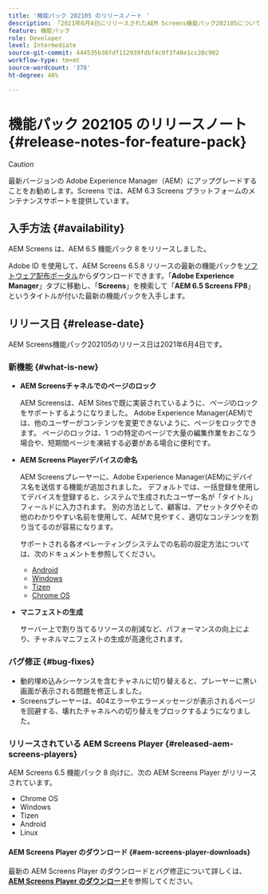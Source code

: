 ```yaml
---
title: '機能パック 202105 のリリースノート '
description: 「2021年6月4日にリリースされたAEM Screens機能パック202105について説明します。」
feature: 機能パック
role: Developer
level: Intermediate
source-git-commit: 444535b38fdf112939fdbf4c0f3f48e1cc28c902
workflow-type: tm+mt
source-wordcount: '378'
ht-degree: 46%

---
```


# 機能パック 202105 のリリースノート {#release-notes-for-feature-pack}

>[!CAUTION]
>最新バージョンの Adobe Experience Manager（AEM）にアップグレードすることをお勧めします。Screens では、AEM 6.3 Screens プラットフォームのメンテナンスサポートを提供しています。

## 入手方法 {#availability}

AEM Screens は、AEM 6.5 機能パック 8 をリリースしました。

Adobe ID を使用して、AEM Screens 6.5.8 リリースの最新の機能パックを[ソフトウェア配布ポータル](https://experience.adobe.com/#/downloads/content/software-distribution/en/aem.html)からダウンロードできます。「**Adobe Experience Manager**」タブに移動し、「**Screens**」を検索して「**AEM 6.5 Screens FP8**」というタイトルが付いた最新の機能パックを入手します。

## リリース日 {#release-date}

AEM Screens機能パック202105のリリース日は2021年6月4日です。

### 新機能 {#what-is-new}

* **AEM Screensチャネルでのページのロック**

   AEM Screensは、AEM Sitesで既に実装されているように、*ページ*&#x200B;のロックをサポートするようになりました。 Adobe Experience Manager(AEM)では、他のユーザーがコンテンツを変更できないように、ページをロックできます。 ページのロックは、1 つの特定のページで大量の編集作業をおこなう場合や、短期間ページを凍結する必要がある場合に便利です。

* **AEM Screens Playerデバイスの命名**

   AEM Screensプレーヤーに、Adobe Experience Manager(AEM)にデバイス名を送信する機能が追加されました。
デフォルトでは、一括登録を使用してデバイスを登録すると、システムで生成されたユーザー名が「タイトル」フィールドに入力されます。 別の方法として、顧客は、アセットタグやその他のわかりやすい名前を使用して、AEMで見やすく、適切なコンテンツを割り当てるのが容易になります。

   サポートされる各オペレーティングシステムでの名前の設定方法については、次のドキュメントを参照してください。

   * [Android](/help/user-guide/implementing-android-player.md#name-android)
   * [Windows](/help/user-guide/implementing-windows-player.md#name-windows)
   * [Tizen](/help/user-guide/tizen-player.md#name-tizen)
   * [Chrome OS](/help/user-guide/implementing-chrome-os-player.md#name-chrome)

* **マニフェストの生成**

   サーバー上で割り当てるリソースの削減など、パフォーマンスの向上により、チャネルマニフェストの生成が高速化されます。

### バグ修正 {#bug-fixes}

* 動的埋め込みシーケンスを含むチャネルに切り替えると、プレーヤーに黒い画面が表示される問題を修正しました。
* Screensプレーヤーは、404エラーやエラーメッセージが表示されるページを回避する、壊れたチャネルへの切り替えをブロックするようになりました。

### リリースされている AEM Screens Player {#released-aem-screens-players}

AEM Screens 6.5 機能パック 8 向けに、次の AEM Screens Player がリリースされています。

* Chrome OS
* Windows
* Tizen
* Android
* Linux

#### AEM Screens Player のダウンロード {#aem-screens-player-downloads}

最新の AEM Screens Player のダウンロードとバグ修正について詳しくは、**[AEM Screens Player のダウンロード](https://download.macromedia.com/screens/index.html)**&#x200B;を参照してください。
